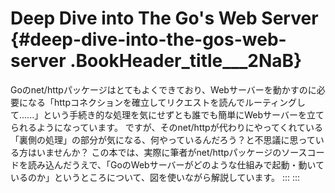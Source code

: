 # Deep Dive into The Go\'s Web Server {#deep-dive-into-the-gos-web-server .BookHeader_title___2NaB}


Goのnet/httpパッケージはとてもよくできており、Webサーバーを動かすのに必要になる「httpコネクションを確立してリクエストを読んでルーティングして......」という手続き的な処理を気にせずとも誰でも簡単にWebサーバーを立てられるようになっています。
ですが、そのnet/httpが代わりにやってくれている「裏側の処理」の部分が気になる、何やっているんだろう？と不思議に思っている方はいませんか？
この本では、実際に筆者がnet/httpパッケージのソースコードを読み込んだうえで、「GoのWebサーバーがどのような仕組みで起動・動いているのか」というところについて、図を使いながら解説しています。
:::
:::

